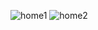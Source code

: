 ![home1](https://user-images.githubusercontent.com/30422190/87673112-60936080-c74a-11ea-9434-79747946330c.png)
![home2](https://user-images.githubusercontent.com/30422190/87673123-64bf7e00-c74a-11ea-9753-17006e576c0a.png)
